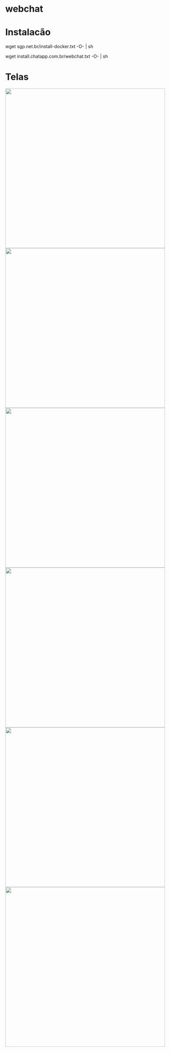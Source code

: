 # webchat

# Instalacão
wget sgp.net.br/install-docker.txt -O- | sh 

wget install.chatapp.com.br/webchat.txt -O- | sh

# Telas

<img width="500px" src="https://github.com/thiagosm/webchat/blob/master/doc/screenshots/webchat-1.png/">
<img width="500px" src="https://github.com/thiagosm/webchat/blob/master/doc/screenshots/webchat-2.png/">
<img width="500px" src="https://github.com/thiagosm/webchat/blob/master/doc/screenshots/webchat-3.png/">
<img width="500px" src="https://github.com/thiagosm/webchat/blob/master/doc/screenshots/webchat-4.png/">
<img width="500px" src="https://github.com/thiagosm/webchat/blob/master/doc/screenshots/webchat-5.png/">
<img width="500px" src="https://github.com/thiagosm/webchat/blob/master/doc/screenshots/webchat-6.png/">
